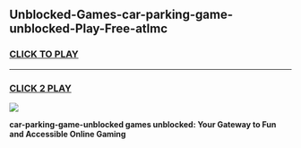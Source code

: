 
## Unblocked-Games-car-parking-game-unblocked-Play-Free-atlmc
<h3>
<a href="https://premium76.site?title=car-parking-game-unblocked&ref=23A">CLICK TO PLAY</a></h3>
<hr>

<h3>
<a href="https://premium76.site?title=car-parking-game-unblocked&ref=23A">CLICK 2 PLAY</a>
  
</h3>

<a href="https://premium76.site?title=car-parking-game-unblocked&ref=23A"><img src="https://clearcache.store/games.png"></a>


**car-parking-game-unblocked games unblocked: Your Gateway to Fun and Accessible Online Gaming**
